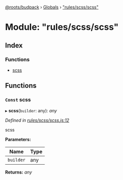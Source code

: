 [@roots/budpack](../README.md) › [Globals](../globals.md) › ["rules/scss/scss"](_rules_scss_scss_.md)

# Module: "rules/scss/scss"

## Index

### Functions

* [scss](_rules_scss_scss_.md#const-scss)

## Functions

### `Const` scss

▸ **scss**(`builder`: any): *any*

*Defined in [rules/scss/scss.js:12](https://github.com/roots/bud-support/blob/5f43850/src/budpack/builder/webpack/rules/scss/scss.js#L12)*

scss

**Parameters:**

Name | Type |
------ | ------ |
`builder` | any |

**Returns:** *any*

